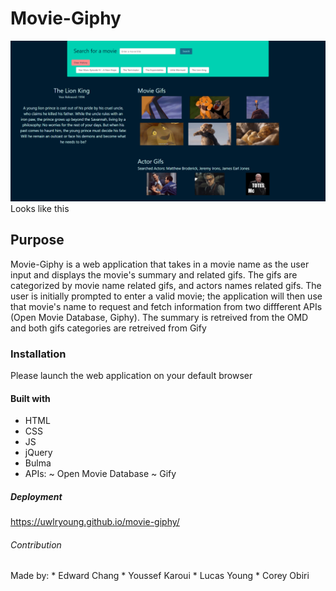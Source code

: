 # Movie-Giphy

![alt text](./assets/images/README-screenshot.png) Looks like this 

## Purpose 

Movie-Giphy is a web application that takes in a movie name as the user input and displays the movie's summary and related gifs. The gifs are categorized by movie name related gifs, and actors names related gifs. The user is initially prompted to enter a valid movie; the application will then use that movie's name to request and fetch information from two diffferent APIs (Open Movie Database, Giphy). The summary is retreived from the OMD and both gifs categories are retreived from Gify 


### Installation 

Please launch the web application on your default browser

#### Built with 

* HTML
* CSS
* JS
* jQuery
* Bulma
* APIs:
       ~ Open Movie Database
       ~ Gify 
#####  Deployment 

https://uwlryoung.github.io/movie-giphy/

######   Contribution

Made by:     * Edward Chang
             * Youssef Karoui
             * Lucas Young
             * Corey Obiri

